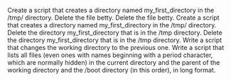 Create a script that creates a directory named my_first_directory in the /tmp/ directory.
Delete the file betty.
Delete the file betty.
Create a script that creates a directory named my_first_directory in the /tmp/ directory.
Delete the directory my_first_directory that is in the /tmp directory.
Delete the directory my_first_directory that is in the /tmp directory.
Write a script that changes the working directory to the previous one.
Write a script that lists all files (even ones with names beginning with a period character, which are normally hidden) in the current directory and the parent of the working directory and the /boot directory (in this order), in long format.
